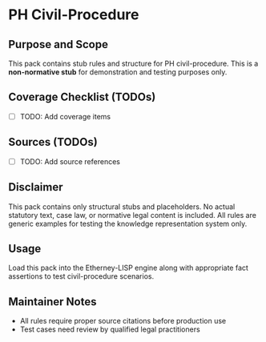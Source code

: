 # PH Civil-Procedure

## Purpose and Scope

This pack contains stub rules and structure for PH civil-procedure. This is a **non-normative stub** for demonstration and testing purposes only.

## Coverage Checklist (TODOs)

- [ ] TODO: Add coverage items

## Sources (TODOs)

- [ ] TODO: Add source references

## Disclaimer

This pack contains only structural stubs and placeholders. No actual statutory text, case law, or normative legal content is included. All rules are generic examples for testing the knowledge representation system only.

## Usage

Load this pack into the Etherney-LISP engine along with appropriate fact assertions to test civil-procedure scenarios.

## Maintainer Notes

- All rules require proper source citations before production use
- Test cases need review by qualified legal practitioners
